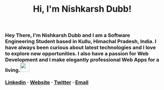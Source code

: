 <h1 align="center"> Hi, I'm Nishkarsh Dubb!</h1>
<br>
<h3 >Hey There, I'm Nishkarsh Dubb and I am a Software Engineering Student based in Kullu, Himachal Pradesh, India. I have always been curious about latest technologies and I love to explore new opportunities. I also have a passion for Web Development and I make elegantly professional Web Apps for a living.<img src="https://media.giphy.com/media/WUlplcMpOCEmTGBtBW/giphy.gif" width="30"> 
  
  <br />
  <br />
  <div style=" margin: 0 auto;">
    <a href="https://www.linkedin.com/in/nishkarsh-dubb/">Linkedin</a>
    ·
    <a href="http://nishkarshdubb.herokuapp.com/">Website</a>
    ·
    <a href="https://twitter.com/DubbNishkarsh">Twitter</a>
    ·
    <a href="mailto:nishdubb11@gmail.com">Email</a>
  </div>
    
</h3>

  

  



